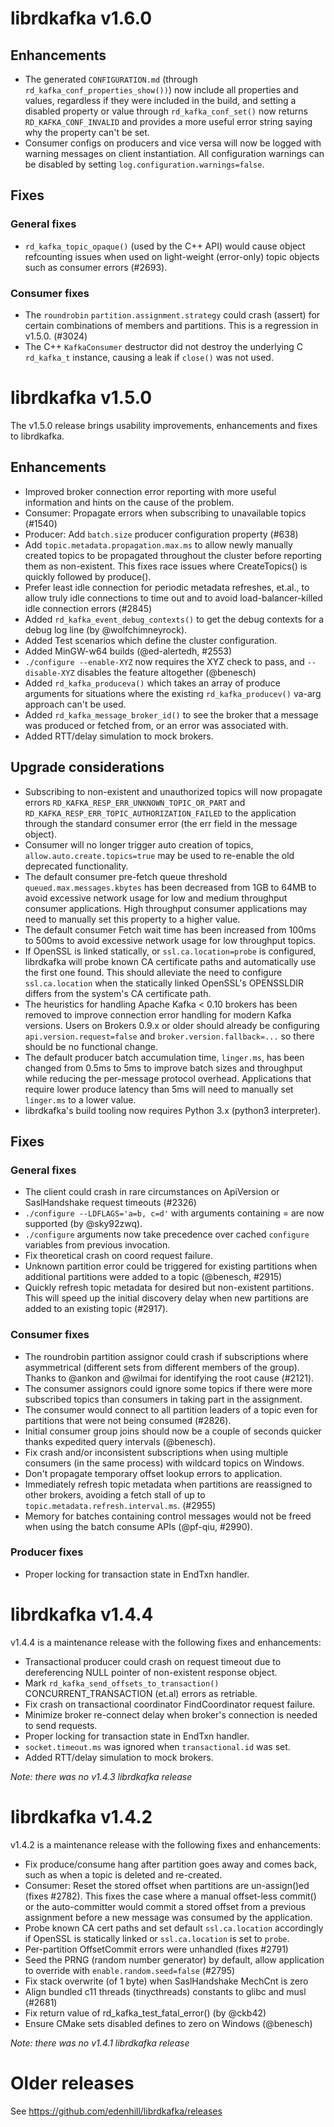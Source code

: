 # librdkafka v1.6.0

## Enhancements

 * The generated `CONFIGURATION.md` (through `rd_kafka_conf_properties_show())`)
   now include all properties and values, regardless if they were included in
   the build, and setting a disabled property or value through
   `rd_kafka_conf_set()` now returns `RD_KAFKA_CONF_INVALID` and provides
   a more useful error string saying why the property can't be set.
 * Consumer configs on producers and vice versa will now be logged with
   warning messages on client instantiation.
   All configuration warnings can be disabled by setting
   `log.configuration.warnings=false`.


## Fixes

### General fixes

 * `rd_kafka_topic_opaque()` (used by the C++ API) would cause object
   refcounting issues when used on light-weight (error-only) topic objects
   such as consumer errors (#2693).

### Consumer fixes

 * The `roundrobin` `partition.assignment.strategy` could crash (assert)
   for certain combinations of members and partitions.
   This is a regression in v1.5.0. (#3024)
 * The C++ `KafkaConsumer` destructor did not destroy the underlying
   C `rd_kafka_t` instance, causing a leak if `close()` was not used.


# librdkafka v1.5.0

The v1.5.0 release brings usability improvements, enhancements and fixes to
librdkafka.

## Enhancements

 * Improved broker connection error reporting with more useful information and
   hints on the cause of the problem.
 * Consumer: Propagate errors when subscribing to unavailable topics (#1540)
 * Producer: Add `batch.size` producer configuration property (#638)
 * Add `topic.metadata.propagation.max.ms` to allow newly manually created
   topics to be propagated throughout the cluster before reporting them
   as non-existent. This fixes race issues where CreateTopics() is
   quickly followed by produce().
 * Prefer least idle connection for periodic metadata refreshes, et.al.,
   to allow truly idle connections to time out and to avoid load-balancer-killed
   idle connection errors (#2845)
 * Added `rd_kafka_event_debug_contexts()` to get the debug contexts for
   a debug log line (by @wolfchimneyrock).
 * Added Test scenarios which define the cluster configuration.
 * Added MinGW-w64 builds (@ed-alertedh, #2553)
 * `./configure --enable-XYZ` now requires the XYZ check to pass,
   and `--disable-XYZ` disables the feature altogether (@benesch)
 * Added `rd_kafka_produceva()` which takes an array of produce arguments
   for situations where the existing `rd_kafka_producev()` va-arg approach
   can't be used.
 * Added `rd_kafka_message_broker_id()` to see the broker that a message
   was produced or fetched from, or an error was associated with.
 * Added RTT/delay simulation to mock brokers.


## Upgrade considerations

 * Subscribing to non-existent and unauthorized topics will now propagate
   errors `RD_KAFKA_RESP_ERR_UNKNOWN_TOPIC_OR_PART` and
   `RD_KAFKA_RESP_ERR_TOPIC_AUTHORIZATION_FAILED` to the application through
   the standard consumer error (the err field in the message object).
 * Consumer will no longer trigger auto creation of topics,
   `allow.auto.create.topics=true` may be used to re-enable the old deprecated
   functionality.
 * The default consumer pre-fetch queue threshold `queued.max.messages.kbytes`
   has been decreased from 1GB to 64MB to avoid excessive network usage for low
   and medium throughput consumer applications. High throughput consumer
   applications may need to manually set this property to a higher value.
 * The default consumer Fetch wait time has been increased from 100ms to 500ms
   to avoid excessive network usage for low throughput topics.
 * If OpenSSL is linked statically, or `ssl.ca.location=probe` is configured,
   librdkafka will probe known CA certificate paths and automatically use the
   first one found. This should alleviate the need to configure
   `ssl.ca.location` when the statically linked OpenSSL's OPENSSLDIR differs
   from the system's CA certificate path.
 * The heuristics for handling Apache Kafka < 0.10 brokers has been removed to
   improve connection error handling for modern Kafka versions.
   Users on Brokers 0.9.x or older should already be configuring
   `api.version.request=false` and `broker.version.fallback=...` so there
   should be no functional change.
 * The default producer batch accumulation time, `linger.ms`, has been changed
   from 0.5ms to 5ms to improve batch sizes and throughput while reducing
   the per-message protocol overhead.
   Applications that require lower produce latency than 5ms will need to
   manually set `linger.ms` to a lower value.
 * librdkafka's build tooling now requires Python 3.x (python3 interpreter).


## Fixes

### General fixes

 * The client could crash in rare circumstances on ApiVersion or
   SaslHandshake request timeouts (#2326)
 * `./configure --LDFLAGS='a=b, c=d'` with arguments containing = are now
   supported (by @sky92zwq).
 * `./configure` arguments now take precedence over cached `configure` variables
   from previous invocation.
 * Fix theoretical crash on coord request failure.
 * Unknown partition error could be triggered for existing partitions when
   additional partitions were added to a topic (@benesch, #2915)
 * Quickly refresh topic metadata for desired but non-existent partitions.
   This will speed up the initial discovery delay when new partitions are added
   to an existing topic (#2917).


### Consumer fixes

 * The roundrobin partition assignor could crash if subscriptions
   where asymmetrical (different sets from different members of the group).
   Thanks to @ankon and @wilmai for identifying the root cause (#2121).
 * The consumer assignors could ignore some topics if there were more subscribed
   topics than consumers in taking part in the assignment.
 * The consumer would connect to all partition leaders of a topic even
   for partitions that were not being consumed (#2826).
 * Initial consumer group joins should now be a couple of seconds quicker
   thanks expedited query intervals (@benesch).
 * Fix crash and/or inconsistent subscriptions when using multiple consumers
   (in the same process) with wildcard topics on Windows.
 * Don't propagate temporary offset lookup errors to application.
 * Immediately refresh topic metadata when partitions are reassigned to other
   brokers, avoiding a fetch stall of up to `topic.metadata.refresh.interval.ms`. (#2955)
 * Memory for batches containing control messages would not be freed when
   using the batch consume APIs (@pf-qiu, #2990).


### Producer fixes

 * Proper locking for transaction state in EndTxn handler.



# librdkafka v1.4.4

v1.4.4 is a maintenance release with the following fixes and enhancements:

 * Transactional producer could crash on request timeout due to dereferencing
   NULL pointer of non-existent response object.
 * Mark `rd_kafka_send_offsets_to_transaction()` CONCURRENT_TRANSACTION (et.al)
   errors as retriable.
 * Fix crash on transactional coordinator FindCoordinator request failure.
 * Minimize broker re-connect delay when broker's connection is needed to
   send requests.
 * Proper locking for transaction state in EndTxn handler.
 * `socket.timeout.ms` was ignored when `transactional.id` was set.
 * Added RTT/delay simulation to mock brokers.

*Note: there was no v1.4.3 librdkafka release*



# librdkafka v1.4.2

v1.4.2 is a maintenance release with the following fixes and enhancements:

 * Fix produce/consume hang after partition goes away and comes back,
   such as when a topic is deleted and re-created.
 * Consumer: Reset the stored offset when partitions are un-assign()ed (fixes #2782).
    This fixes the case where a manual offset-less commit() or the auto-committer
    would commit a stored offset from a previous assignment before
    a new message was consumed by the application.
 * Probe known CA cert paths and set default `ssl.ca.location` accordingly
   if OpenSSL is statically linked or `ssl.ca.location` is set to `probe`.
 * Per-partition OffsetCommit errors were unhandled (fixes #2791)
 * Seed the PRNG (random number generator) by default, allow application to
   override with `enable.random.seed=false` (#2795)
 * Fix stack overwrite (of 1 byte) when SaslHandshake MechCnt is zero
 * Align bundled c11 threads (tinycthreads) constants to glibc and musl (#2681)
 * Fix return value of rd_kafka_test_fatal_error() (by @ckb42)
 * Ensure CMake sets disabled defines to zero on Windows (@benesch)


*Note: there was no v1.4.1 librdkafka release*





# Older releases

See https://github.com/edenhill/librdkafka/releases
